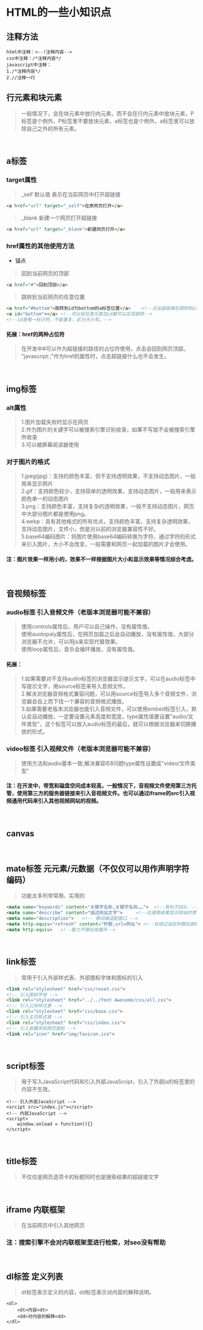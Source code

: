 # HTML的一些小知识点

## 注释方法
``` 
html中注释：<--!注释内容-->
css中注释：/*注释内容*/
javascript中注释：
1./*注释内容*/
2.//注释一行
```
## 行元素和块元素
> 一般情况下，会在块元素中放行内元素，而不会在行内元素中放块元素，P标签是个例外，P标签里不要放块元素，a标签也是个例外，a标签里可以放除自己之外的所有元素。

<br/>

## a标签
### target属性
> _self 默认值 表示在当前网页中打开超链接</br>
```html
<a href="url" target="_self">在原网页打开</a>
```
> _blank 新建一个网页打开超链接
```html
<a href="url" target="_blank">新建网页打开</a>
```

### href属性的其他使用方法
- 锚点
> 回到当前网页的顶部
```html
<a href="#">回到顶部</a>
```
> 跳转到当前网页的任意位置
```html
<a href="#bottom">跳转到id为bottom的a标签位置</a>	<!--点击超链接后跳转到id为buttom的标签位置-->
<a id="bottom"></a>	<!--可以给任意元素加id都可以实现跳转-->
<!--id是唯一标识符，不能重复，区分大小写。-->
```
#### 拓展：href的两种占位符
> 在开发中#可以作为超链接的路径的占位符使用，点击会回到网页顶部。
> "javascript:;"作为href的属性时，点击超链接什么也不会发生。

<br/>

## img标签
### alt属性
> 1.图片加载失败时显示在网页</br>
2.作为图片的关键字可以被搜索引擎识别收录，如果不写就不会被搜索引擎所收录</br>
3.可以被屏幕阅读器使用

### 对于图片的格式
> 1.jpeg(jpg)：支持的颜色丰富，但不支持透明效果，不支持动态图片，一般用来显示照片<br/>
2.gif：支持颜色较少，支持简单的透明效果，支持动态图片，一般用来表示颜色单一的动态图片<br/>
3.png：支持颜色丰富，支持复杂的透明效果，一般不支持动态图片，网页中大部分图片都是使用png。<br/>
4.webp：具有其他格式的所有优点，支持颜色丰富，支持复杂透明效果，支持动态图片，文件小，但是对以前的浏览器兼容性不好。<br/>
5.base64编码图片：将图片使用base64编码转换为字符，通过字符的形式来引入图片，大小不会改变，一般需要和网页一起加载的图片才会使用。<br/>
#### 注：图片效果一样用小的，效果不一样根据图片大小和显示效果等情况综合考虑。

<br/>

## 音视频标签
### audio标签 引入音频文件（老版本浏览器可能不兼容）
> 使用controls属性后，用户可以自己操作，没有属性值。<br/>
> 使用auotopaly属性后，在网页加载之后会自动播放，没有属性值，大部分浏览器不允许，可以用js来实现代替效果。<br/>
> 使用loop属性后，音乐会循环播放，没有属性值。<br/>
#### 拓展：
> 1.如果需要对不支持audio标签的浏览器显示提示文字，可以在audio标签中写提示文字，用source标签来导入音频文件。<br/>
2.解决浏览器音频格式兼容问题，可以用source标签导入多个音频文件，浏览器会自上而下找一个兼容的音频格式播放。<br/>
3.如果需要老版本浏览器也能引入音频文件，可以使用embed标签引入，默认会自动播放，一定要设置元素高度和宽度，type属性值要设置"audio/文件类型"，这个标签可以放入audio标签的最后，就可以根据浏览器来切换播放的形式。

### video标签 引入视频文件（老版本浏览器可能不兼容）
> 使用方法和audio基本一致,解决兼容IE8问题type属性设置成"video/文件类型"

#### 注：在开发中，带宽和磁盘空间成本较高，一般情况下，音视频文件使用第三方托管，使用第三方的服务器链接来引入音视频文件。也可以通过iframe的src引入视频通用代码来引入其他视频网站的视频。

<br/>

## canvas
>
<br/>

## mate标签 元元素/元数据（不仅仅可以用作声明字符编码）
> 功能太多列举常用、实用的
```html
<mata name="keywords" content="关键字名称,关键字名称……">	<!--有利于SEO。-->
<mate name="describe" content="描述网站文字">		<!--在搜索结果显示网站时旁边的描述性文字-->
<meta name="description">	<!-- 移动端适配窗口 -->
<mate http-equiv="refresh" content="秒数,url=网址">	<!--在经过设定秒数后跳转到url的网址，叫做重定向-->
<mate http-equiv>	<!--能力不够后续展开-->
```

<br/>

## link标签
> 常用于引入外部样式表、外部图标字体和图标的引入
```html
<link rel="stylesheet" href="css/reset.css">
<!-- 引入图标字体 -->
<link rel="stylesheet" href="../../font Awesome/css/all.css">
<!-- 引入公共样式表 -->
<link rel="stylesheet" href="css/base.css">
<!-- 引入主页样式表 -->
<link rel="stylesheet" href="css/index.css">
<!-- 引入收藏夹和网页图标 -->
<link rel="icon" href="img/favicon.ico">
```

<br/>

## script标签
> 用于写入JavaScript代码和引入外部JavaScript，引入了外部js的标签里的内容不生效。
```
<!-- 引入外部JavaScript -->
<srcipt src="index.js"></script>
<!-- 内部JavaScript -->
<script>
	window.onload = function(){}
</script>
```

<br/>

## title标签
> 不仅仅是网页选项卡的标题同时也是搜索结果的超链接文字

<br/>

## iframe 内联框架
> 在当前网页中引入其他网页
### 注：搜索引擎不会对内联框架里进行检索，对seo没有帮助

<br/>

## dl标签 定义列表
> dt标签表示定义的内容，dd标签表示对内容的解释说明。
```
<dl>
	<dt>内容<dt>
	<dd>对内容的解释<dd>
</dl>
```

<br/>
